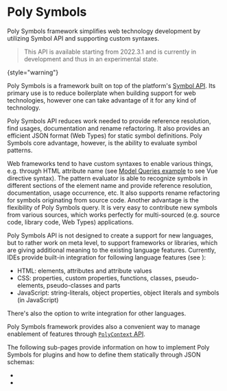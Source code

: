 <!-- Copyright 2000-2024 JetBrains s.r.o. and contributors. Use of this source code is governed by the Apache 2.0 license. -->

# Poly Symbols
<primary-label ref="2025.2"/>

<link-summary>
Poly Symbols framework simplifies web technology development by utilizing Symbol API and supporting custom syntaxes.
</link-summary>

> This API is available starting from 2022.3.1 and is currently in development and thus in an experimental state.
>
{style="warning"}

Poly Symbols is a framework built on top of the platform's [Symbol API](symbols.md).
Its primary use is to reduce boilerplate when building support for web technologies,
however one can take advantage of it for any kind of technology.

Poly Symbols API reduces work needed to provide reference resolution, find usages, documentation and rename refactoring.
It also provides an efficient JSON format (Web Types) for static symbol definitions.
Poly Symbols core advantage, however, is the ability to evaluate symbol patterns.

Web frameworks tend to have custom syntaxes to enable various things,
e.g. through HTML attribute name (see [Model Queries example](polysymbols_implementation.md#model-queries-example) to see Vue directive syntax).
The pattern evaluator is able to recognize symbols in different sections of the element name and provide reference resolution,
documentation, usage occurrence, etc.
It also supports rename refactoring for symbols originating from source code.
Another advantage is the flexibility of Poly Symbols query.
It is very easy to contribute new symbols from various sources, which works perfectly for multi-sourced
(e.g. source code, library code, Web Types) applications.

Poly Symbols API is not designed to create a support for new languages, but to rather work on meta
level, to support frameworks or libraries, which are giving additional meaning to the existing language features.
Currently, IDEs provide built-in integration for following language features (see [](polysymbols_integration.md)):
- HTML: elements, attributes and attribute values
- CSS: properties, custom properties, functions, classes, pseudo-elements, pseudo-classes and parts
- JavaScript: string-literals, object properties, object literals and symbols (in JavaScript)

There's also the option to write integration for other languages.

Poly Symbols framework provides also a convenient way to manage enablement of features through [`PolyContext` API](polysymbols_context.md).

The following sub-pages provide information on how to implement Poly Symbols for plugins and how to
define them statically through JSON schemas:
- [](polysymbols_implementation.md)
- [](polysymbols_web_types.md)
